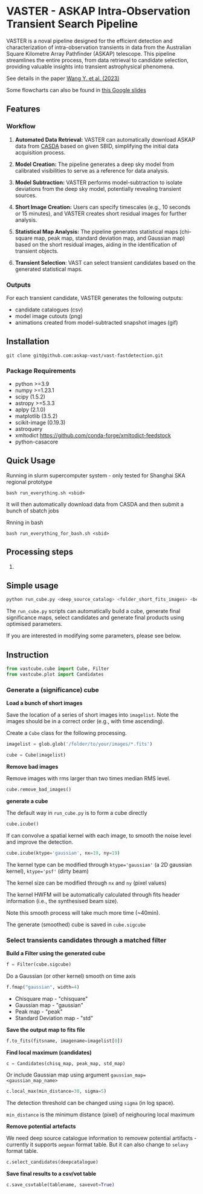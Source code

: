 # VASTER - ASKAP Intra-Observation Transient Search Pipeline

VASTER is a noval pipeline designed for the efficient detection and characterization of intra-observation transients in data from the Australian Square Kilometre Array Pathfinder (ASKAP) telescope. 
This pipeline streamlines the entire process, from data retrieval to candidate selection, providing valuable insights into transient astrophysical phenomena.

See details in the paper [Wang Y. et al. (2023)](https://ui.adsabs.harvard.edu/abs/2023MNRAS.523.5661W/abstract)

Some flowcharts can also be found in [this Google slides](https://docs.google.com/presentation/d/1ODIjt0YC_LiqUu84r6AsVh4wcZmS4R0KW523N--9PD0/edit?usp=sharing)

## Features

### Workflow 

1. **Automated Data Retrieval:** VASTER can automatically download ASKAP data from [CASDA](https://data.csiro.au/domain/casdaObservation?redirected=true) based on given SBID, simplifying the initial data acquisition process.

2. **Model Creation:** The pipeline generates a deep sky model from calibrated visibilities to serve as a reference for data analysis.

3. **Model Subtraction:** VASTER performs model-subtraction to isolate deviations from the deep sky model, potentially revealing transient sources.

4. **Short Image Creation:** Users can specify timescales (e.g., 10 seconds or 15 minutes), and VASTER creates short residual images for further analysis.

5. **Statistical Map Analysis:** The pipeline generates statistical maps (chi-square map, peak map, standard deviation map, and Gaussian map) based on the short residual images, aiding in the identification of transient objects.

6. **Transient Selection**: VAST can select transient candidates based on the generated statistical maps.

###  Outputs
For each transient candidate, VASTER generates the following outputs:  
* candidate catalogues (csv)
* model image cutouts (png)
* animations created from model-subtracted snapshot images (gif)

## Installation

```
git clone git@github.com:askap-vast/vast-fastdetection.git
```

### Package Requirements

* python                             >=3.9
* numpy                              >=1.23.1
* scipy                              (1.5.2)
* astropy                            >=5.3.3  
* aplpy                              (2.1.0)   
* matplotlib                         (3.5.2)  
* scikit-image                       (0.19.3)      
* astroquery
* xmltodict                          https://github.com/conda-forge/xmltodict-feedstock
* python-casacore 

## Quick Usage

Running in slurm supercomputer system - only tested for Shanghai SKA regional prototype
```
bash run_everything.sh <sbid>
```
It will then automatically download data from CASDA and then submit a bunch of sbatch jobs 

Rnning in bash
```
bash run_everything_for_bash.sh <sbid>
```

## Processing steps

1. 



## Simple usage

```python
python run_cube.py <deep_source_catalog> <folder_short_fits_images> <beam_number> <output_name>
```

The `run_cube.py` scripts can automatically build a cube, generate final significance maps, select candidates and generate final products using optimised parameters. 

If you are interested in modifying some parameters, please see below. 

## Instruction 

```python
from vastcube.cube import Cube, Filter
from vastcube.plot import Candidates
```

### Generate a (significance) cube

**Load a bunch of short images**

Save the location of a series of short images into `imagelist`. Note the images should be in a correct order (e.g., with time ascending). 

Create a `Cube` class for the following processing. 

```python
imagelist = glob.glob('/folder/to/your/images/*.fits')

cube = Cube(imagelist)
```

**Remove bad images**

Remove images with rms larger than two times median RMS level. 

```python
cube.remove_bad_images()
```

**generate a cube**

The default way in `run_cube.py` is to form a cube directly 

```python
cube.icube()
```

If can convolve a spatial kernel with each image, to smooth the noise level and improve the detection. 

```python
cube.icube(ktype='gaussian', nx=19, ny=19)
```

The kernel type can be modified through `ktype='gaussian'` (a 2D gaussian kernel), `ktype='psf'` (dirty beam)

The kernel size can be modified through `nx` and `ny` (pixel values)

The kernel HWFM will be automatically calculated through fits header information (i.e., the synthesised beam size). 

Note this smooth process will take much more time (~40min). 

The generate (smoothed) cube is saved in `cube.sigcube`

### Select transients candidates through a matched filter

**Build a Filter using the generated cube**

```python
f = Filter(cube.sigcube)
```

Do a Gaussian (or other kernel) smooth on time axis 

```python
f.fmap("gaussian", width=4)
```

* Chisquare map - "chisquare"
* Gaussian map - "gaussian"
* Peak map - "peak"
* Standard Deviation map - "std"

**Save the output map to fits file**

```python
f.to_fits(fitsname, imagename=imagelist[0])
```

**Find local maximum (candidates)**

```python
c = Candidates(chisq_map, peak_map, std_map)
```

Or include Gaussian map using argument `gaussian_map=<gaussian_map_name>`

```python
c.local_max(min_distance=30, sigma=5)
```

The detection threshold can be changed using `sigma` (in log space). 

`min_distance` is the minimum distance (pixel) of neighouring local maximum

**Remove potential artefacts**

We need deep source catalogue information to removew potential artifacts - currently it supports `aegean` format table. But it can also change to `selavy` format table. 

```python
c.select_candidates(deepcatalogue)
```

**Save final results to a csv/vot table**

```python
c.save_csvtable(tablename, savevot=True)
```


